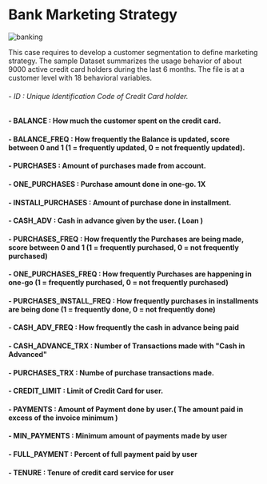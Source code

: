 # Bank Marketing Strategy
![banking](https://user-images.githubusercontent.com/97919969/219498934-7402fc5d-32fd-4a46-a425-6152d24827c3.jpeg)



This case requires to develop a customer segmentation to define marketing strategy. The
sample Dataset summarizes the usage behavior of about 9000 active credit card holders during the last 6 months. The file is at a customer level with 18 behavioral variables. 

###### - ID : Unique Identification Code of Credit Card holder.
#### - BALANCE : How much the customer spent on the credit card.
#### - BALANCE_FREQ : How frequently the Balance is updated, score between 0 and 1 (1 = frequently updated, 0 = not frequently updated).
#### - PURCHASES : Amount of purchases made from account.
#### - ONE_PURCHASES : Purchase amount done in one-go. 1X
#### - INSTALl_PURCHASES : Amount of purchase done in installment.
#### - CASH_ADV : Cash in advance given by the user. ( Loan )
#### - PURCHASES_FREQ : How frequently the Purchases are being made, score between 0 and 1 (1 = frequently purchased, 0 = not frequently purchased)
#### - ONE_PURCHASES_FREQ : How frequently Purchases are happening in one-go (1 = frequently purchased, 0 = not frequently purchased)
#### - PURCHASES_INSTALL_FREQ : How frequently purchases in installments are being done (1 = frequently done, 0 = not frequently done)
#### - CASH_ADV_FREQ : How frequently the cash in advance being paid
#### - CASH_ADVANCE_TRX : Number of Transactions made with "Cash in Advanced"
#### - PURCHASES_TRX : Numbe of purchase transactions made.
#### - CREDIT_LIMIT : Limit of Credit Card for user.
#### - PAYMENTS : Amount of Payment done by user.( The amount paid in excess of the invoice minimum )
#### - MIN_PAYMENTS : Minimum amount of payments made by user
#### - FULL_PAYMENT : Percent of full payment paid by user
#### - TENURE : Tenure of credit card service for user
